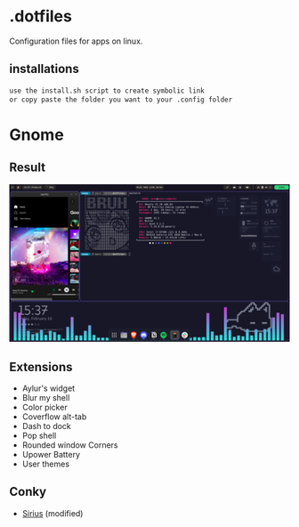 # .dotfiles
Configuration files for apps on linux.

## installations
~~~
use the install.sh script to create symbolic link 
or copy paste the folder you want to your .config folder
~~~
# Gnome
## Result
![Result image on gnome](./resultImage/resultGnome.png)
## Extensions
- Aylur's widget
- Blur my shell
- Color picker
- Coverflow alt-tab
- Dash to dock
- Pop shell
- Rounded window Corners
- Upower Battery
- User themes

## Conky
- [Sirius](https://www.pling.com/p/1854716) (modified)
